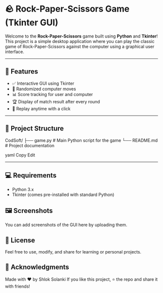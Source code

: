 # 🪨 Rock-Paper-Scissors Game (Tkinter GUI)

Welcome to the **Rock-Paper-Scissors** game built using **Python** and **Tkinter**!  
This project is a simple desktop application where you can play the classic game of Rock-Paper-Scissors against the computer using a graphical user interface.

---

## 📌 Features

- ✅ Interactive GUI using Tkinter  
- 🤖 Randomized computer moves  
- 📊 Score tracking for user and computer  
- 🏆 Display of match result after every round  
- 🔁 Replay anytime with a click

---

## 📂 Project Structure

CodSoft/
├── game.py # Main Python script for the game
└── README.md # Project documentation

yaml
Copy
Edit

---

## 💻 Requirements

- Python 3.x  
- Tkinter (comes pre-installed with standard Python)

## 🖼️ Screenshots
You can add screenshots of the GUI here by uploading them.

## 📜 License
Feel free to use, modify, and share for learning or personal projects.

## 🙌 Acknowledgments
Made with ❤️ by Shlok Solanki
If you like this project, ⭐ the repo and share it with friends!
